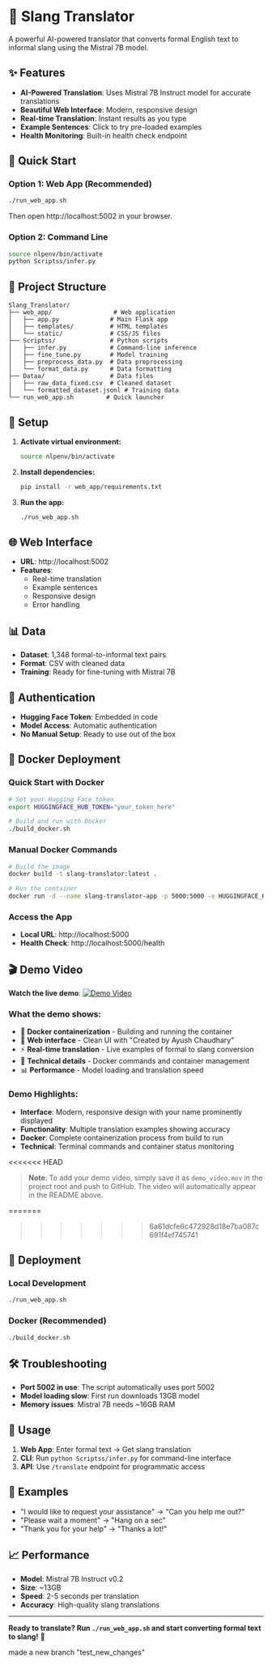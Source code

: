# 🚀 Slang Translator

A powerful AI-powered translator that converts formal English text to informal slang using the Mistral 7B model.

## ✨ Features

- **AI-Powered Translation**: Uses Mistral 7B Instruct model for accurate translations
- **Beautiful Web Interface**: Modern, responsive design
- **Real-time Translation**: Instant results as you type
- **Example Sentences**: Click to try pre-loaded examples
- **Health Monitoring**: Built-in health check endpoint

## 🚀 Quick Start

### Option 1: Web App (Recommended)
```bash
./run_web_app.sh
```
Then open http://localhost:5002 in your browser.

### Option 2: Command Line
```bash
source nlpenv/bin/activate
python Scriptss/infer.py
```

## 📁 Project Structure

```
Slang_Translator/
├── web_app/                 # Web application
│   ├── app.py              # Main Flask app
│   ├── templates/          # HTML templates
│   └── static/             # CSS/JS files
├── Scriptss/               # Python scripts
│   ├── infer.py            # Command-line inference
│   ├── fine_tune.py        # Model training
│   ├── preprocess_data.py  # Data preprocessing
│   └── format_data.py      # Data formatting
├── Dataa/                  # Data files
│   ├── raw_data_fixed.csv  # Cleaned dataset
│   └── formatted_dataset.jsonl # Training data
└── run_web_app.sh         # Quick launcher
```

## 🔧 Setup

1. **Activate virtual environment:**
   ```bash
   source nlpenv/bin/activate
   ```

2. **Install dependencies:**
   ```bash
   pip install -r web_app/requirements.txt
   ```

3. **Run the app:**
   ```bash
   ./run_web_app.sh
   ```

## 🌐 Web Interface

- **URL**: http://localhost:5002
- **Features**: 
  - Real-time translation
  - Example sentences
  - Responsive design
  - Error handling

## 📊 Data

- **Dataset**: 1,348 formal-to-informal text pairs
- **Format**: CSV with cleaned data
- **Training**: Ready for fine-tuning with Mistral 7B

## 🔐 Authentication

- **Hugging Face Token**: Embedded in code
- **Model Access**: Automatic authentication
- **No Manual Setup**: Ready to use out of the box

## 🐳 Docker Deployment

### Quick Start with Docker
```bash
# Set your Hugging Face token
export HUGGINGFACE_HUB_TOKEN="your_token_here"

# Build and run with Docker
./build_docker.sh
```

### Manual Docker Commands
```bash
# Build the image
docker build -t slang-translator:latest .

# Run the container
docker run -d --name slang-translator-app -p 5000:5000 -e HUGGINGFACE_HUB_TOKEN="your_token" slang-translator:latest
```

### Access the App
- **Local URL**: http://localhost:5000
- **Health Check**: http://localhost:5000/health

## 🎬 Demo Video

**Watch the live demo**: [![Demo Video](https://img.shields.io/badge/📹-Watch%20Demo-red?style=for-the-badge)](demo_video.mov)

### What the demo shows:
- 🐳 **Docker containerization** - Building and running the container
- 🎨 **Web interface** - Clean UI with "Created by Ayush Chaudhary"
- ⚡ **Real-time translation** - Live examples of formal to slang conversion
- 🔧 **Technical details** - Docker commands and container management
- 📊 **Performance** - Model loading and translation speed

### Demo Highlights:
- **Interface**: Modern, responsive design with your name prominently displayed
- **Functionality**: Multiple translation examples showing accuracy
- **Docker**: Complete containerization process from build to run
- **Technical**: Terminal commands and container status monitoring

<<<<<<< HEAD
> **Note**: To add your demo video, simply save it as `demo_video.mov` in the project root and push to GitHub. The video will automatically appear in the README above.

=======
>>>>>>> 6a61dcfe6c472928d18e7ba087c691f4ef745741
## 🚀 Deployment

### Local Development
```bash
./run_web_app.sh
```

### Docker (Recommended)
```bash
./build_docker.sh
```

## 🛠️ Troubleshooting

- **Port 5002 in use**: The script automatically uses port 5002
- **Model loading slow**: First run downloads 13GB model
- **Memory issues**: Mistral 7B needs ~16GB RAM

## 📱 Usage

1. **Web App**: Enter formal text → Get slang translation
2. **CLI**: Run `python Scriptss/infer.py` for command-line interface
3. **API**: Use `/translate` endpoint for programmatic access

## 🎯 Examples

- "I would like to request your assistance" → "Can you help me out?"
- "Please wait a moment" → "Hang on a sec"
- "Thank you for your help" → "Thanks a lot!"

## 📈 Performance

- **Model**: Mistral 7B Instruct v0.2
- **Size**: ~13GB
- **Speed**: 2-5 seconds per translation
- **Accuracy**: High-quality slang translations

---

**Ready to translate? Run `./run_web_app.sh` and start converting formal text to slang!** 🎉

made a new branch "test_new_changes"
